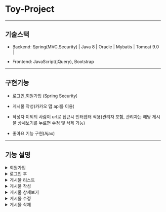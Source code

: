 # Toy-Project


------------

## 기술스택

+ Backend: Spring(MVC,Security) | Java 8 | Oracle | Mybatis | Tomcat 9.0 | 

+ Frontend: JavaScript(jQuery), Bootstrap

------------

## 구현기능

+ 로그인,회원가입 (Spring Security)

+ 게시물 작성(카카오 맵 api를 이용)

+ 작성자 이외의 사람이 url로 접근시 인터셉터 적용(관리자 포함, 관리자는 해당 게시물 상세보기를 누르면 수정 및 삭제 가능)

+ 좋아요 기능 구현(Ajax)


------------

## 기능 설명


<details>
    <summary>회원가입</summary>
  
![image](https://user-images.githubusercontent.com/69449157/115558572-d89c4180-a2ed-11eb-9df5-600a0d45f772.png)

+ 자바스크립트를 이용해서 유효성 검사(ex : id에 관한 유효성 검사 및 중복검사)
~~~
function checkUserIdExist(){
	var idurl = "/member/idcheck/",
		mid = $('#mid').val(),
		idrule = /^[a-z0-9]{4,12}$/,
		chk_num = mid.search(/[0-9]/g),
    	chk_eng = mid.search(/[a-z]/ig);
	
	if(mid.length <4){
			alert("아이디는 4자 이상이어야 합니다.");
			return false;
			
	}
	if(mid.length >12){
		alert("아이디는 12자까지 입력 할 수 있습니다.");
		return false;
			
	}
	if(!idrule.test(mid) || chk_num < 0 || chk_eng < 0){
		alert("아이디는 영어/숫자로만 입력 할 수 있습니다.");
		return false;
			
	}
	if(mid.length == 0 ||mid == null || mid.trim() == "" ) {
		alert("아이디를 입력해주세요");
		return false;
			
	}
		$.ajax({
		url : getContextPath()+idurl+mid,
		type : 'POST',
		dataType : 'json',
		success : function(data){
				if(data.result==='success') {
					alert('사용할수 있는 아이디');
					$('#userIdExist').val('true');
				
				}
				else {
					alert('사용할수 없는 아이디');
					$('#userIdExist').val('false');
					
				}
		}, error : function(data){
			alert('사용할수 없는 아이디');
			$('#userIdExist').val('false');
					
		}	
	});	
	
	return false;
	
};
~~~

+ 주소 찾기는 다음 주소찾기 Api이용

</details>



<details>
    <summary>로그인 후</summary>
  
![image](https://user-images.githubusercontent.com/69449157/115558644-e782f400-a2ed-11eb-9214-975fc8575f7e.png)

+ 로그인 한 상태와 안한 상태 구분(시큐리티 이용)
~~~
<sec:authorize access="isAnonymous()">
<a href='<c:url value="/member/join"/>'>Join</a>
<a href='<c:url value="/member/login"/>'>login</a>
</sec:authorize>

<sec:authorize access="isAuthenticated()">
<sec:authentication property="principal" var="user"/>
<a href="#" onclick="document.getElementById('logout-form').submit();">Sign out</a>
<form id="logout-form" action='<c:url value='/logout'/>' method="POST">
   <input name="${_csrf.parameterName}" type="hidden" value="${_csrf.token}"/>
</form>
<p>${user}님, 반갑습니다.</p>
</sec:authorize>

<a href='<c:url value="/boards"/>'>게시물 보기</a>
~~~

+ 게시물 보기의 경우 로그인 상태에서만 확인 가능(시큐리티)


</details>


<details>
    <summary>게시물 리스트</summary>
  
![image](https://user-images.githubusercontent.com/69449157/117146902-a57aa780-adef-11eb-9019-e1618da7ea0d.png)


</details>



<details>
    <summary>게시물 작성</summary>
  
![image](https://user-images.githubusercontent.com/69449157/117147268-0dc98900-adf0-11eb-8df5-51958ea7ef90.png)

</details>

<details>
    <summary>게시물 상세보기</summary>
  
![image](https://user-images.githubusercontent.com/69449157/117146948-b4615a00-adef-11eb-9bf8-10a02b71d4f4.png)


![image](https://user-images.githubusercontent.com/69449157/117147061-d78c0980-adef-11eb-8cf4-20c9eb72ae70.png)

![image](https://user-images.githubusercontent.com/69449157/117147115-e672bc00-adef-11eb-87af-1f214779869f.png)


</details>


<details>
    <summary>게시물 수정</summary>
  
![image](https://user-images.githubusercontent.com/69449157/117147521-4bc6ad00-adf0-11eb-8e35-f60b01847444.png)



</details>

<details>
    <summary>게시물 삭제</summary>
  
![image](https://user-images.githubusercontent.com/69449157/117147595-5c772300-adf0-11eb-8c21-8153b13a378b.png)
</details>









